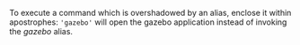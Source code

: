 To execute a command which is overshadowed by an alias, enclose it within apostrophes: `'gazebo'` will open the gazebo application instead of invoking the *gazebo* alias.